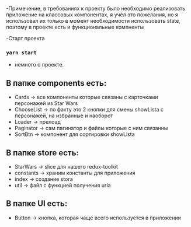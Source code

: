 -Примечение, в требованиях к проекту было необходимо реализовать приложение на классовых компонентах, я учёл это пожелания, но я использовал их только в момент необходимости использовать state, поэтому в проекте есть и функциональные компненты

-Старт проекта

### `yarn start`

- немного о проекте.

## В папке components есть:

* Cards -> все компоненты которые связаны с карточками персонажей из Star Wars
* ChooseList -> по факту это 2 кнопки для смены showLista с персонажей, на избранные и наоборот
* Loader -> прелоад
* Paginator -> сам пагинатор и файлы которые с ним связанны
* SortBtn -> компонент для сортировки showLista

## В папке store есть:

* StarWars -> slice для нашего redux-toolkit
* constants -> храним константы для приложения
* index -> создание stora
* util -> файл с функцией получения urla

## В папке UI есть:

* Button -> кнопка, которая чаще всего используется в приложении
